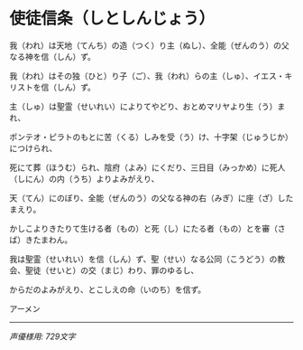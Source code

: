 # 使徒信条（しとしんじょう）

我（われ）は天地（てんち）の造（つく）り主（ぬし）、全能（ぜんのう）の父なる神を信（しん）ず。

我（われ）はその独（ひと）り子（ご）、我（われ）らの主（しゅ）、イエス・キリストを信（しん）ず。

主（しゅ）は聖霊（せいれい）によりてやどり、おとめマリヤより生（う）まれ、

ポンテオ・ピラトのもとに苦（くる）しみを受（う）け、十字架（じゅうじか）につけられ、

死にて葬（ほうむ）られ、陰府（よみ）にくだり、三日目（みっかめ）に死人（しにん）の内（うち）よりよみがえり、

天（てん）にのぼり、全能（ぜんのう）の父なる神の右（みぎ）に座（ざ）したまえり。

かしこよりきたりて生ける者（もの）と死（し）にたる者（もの）とを審（さば）きたまわん。

我は聖霊（せいれい）を信（しん）ず、聖（せい）なる公同（こうどう）の教会、聖徒（せいと）の交（まじ）わり、罪のゆるし、

からだのよみがえり、とこしえの命（いのち）を信ず。

アーメン

---------------------------------------------------

*声優様用: 729文字*

